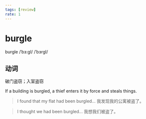```yaml
---
tags: [review]
rate: 1
---
```


# burgle
burgle /ˈbɜ:gl/ /ˈbɜrgl/ 

## 动词

破门盗窃；入室盗窃

If a building is burgled, a thief enters it by force and steals things.  

> I found that my flat had been burgled...
> 我发现我的公寓被盗了。


> I thought we had been burgled...
> 我想我们被盗了。


